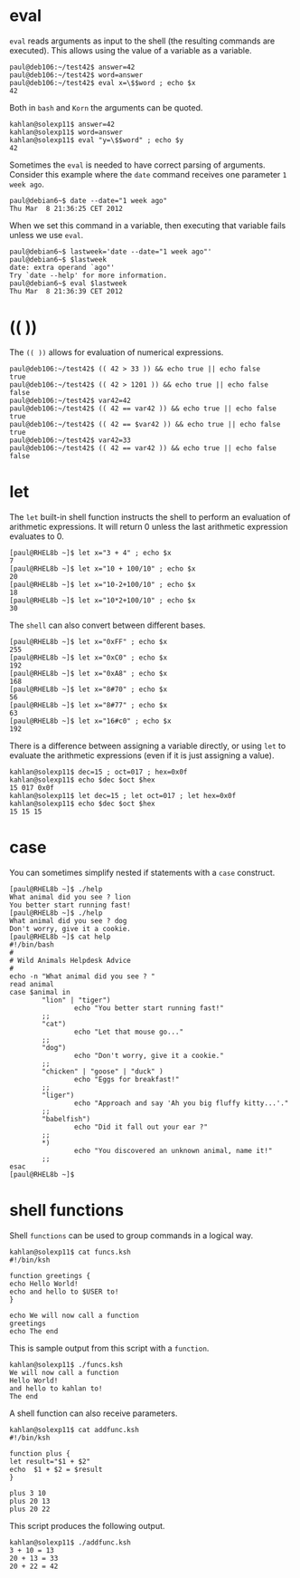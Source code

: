 # eval

`eval` reads arguments as input to the shell (the
resulting commands are executed). This allows using the value of a
variable as a variable.

    paul@deb106:~/test42$ answer=42
    paul@deb106:~/test42$ word=answer
    paul@deb106:~/test42$ eval x=\$$word ; echo $x
    42

Both in `bash` and `Korn` the arguments can be quoted.

    kahlan@solexp11$ answer=42
    kahlan@solexp11$ word=answer
    kahlan@solexp11$ eval "y=\$$word" ; echo $y
    42

Sometimes the `eval` is needed to have correct parsing of arguments.
Consider this example where the `date` command receives one parameter
`1 week ago`.

    paul@debian6~$ date --date="1 week ago"
    Thu Mar  8 21:36:25 CET 2012

When we set this command in a variable, then executing that variable
fails unless we use `eval`.

    paul@debian6~$ lastweek='date --date="1 week ago"'
    paul@debian6~$ $lastweek
    date: extra operand `ago"'
    Try `date --help' for more information.
    paul@debian6~$ eval $lastweek
    Thu Mar  8 21:36:39 CET 2012

# (( ))

The `(( ))` allows for evaluation of numerical
expressions.

    paul@deb106:~/test42$ (( 42 > 33 )) && echo true || echo false
    true
    paul@deb106:~/test42$ (( 42 > 1201 )) && echo true || echo false
    false
    paul@deb106:~/test42$ var42=42
    paul@deb106:~/test42$ (( 42 == var42 )) && echo true || echo false
    true
    paul@deb106:~/test42$ (( 42 == $var42 )) && echo true || echo false
    true
    paul@deb106:~/test42$ var42=33
    paul@deb106:~/test42$ (( 42 == var42 )) && echo true || echo false
    false

# let

The `let` built-in shell function instructs the shell to
perform an evaluation of arithmetic expressions. It will return 0 unless
the last arithmetic expression evaluates to 0.

    [paul@RHEL8b ~]$ let x="3 + 4" ; echo $x
    7
    [paul@RHEL8b ~]$ let x="10 + 100/10" ; echo $x
    20
    [paul@RHEL8b ~]$ let x="10-2+100/10" ; echo $x
    18
    [paul@RHEL8b ~]$ let x="10*2+100/10" ; echo $x
    30
            

The `shell` can also convert between different bases.

    [paul@RHEL8b ~]$ let x="0xFF" ; echo $x
    255
    [paul@RHEL8b ~]$ let x="0xC0" ; echo $x
    192
    [paul@RHEL8b ~]$ let x="0xA8" ; echo $x
    168
    [paul@RHEL8b ~]$ let x="8#70" ; echo $x
    56
    [paul@RHEL8b ~]$ let x="8#77" ; echo $x
    63
    [paul@RHEL8b ~]$ let x="16#c0" ; echo $x
    192
            

There is a difference between assigning a variable directly, or using
`let` to evaluate the arithmetic expressions (even if it is just
assigning a value).

    kahlan@solexp11$ dec=15 ; oct=017 ; hex=0x0f 
    kahlan@solexp11$ echo $dec $oct $hex 
    15 017 0x0f 
    kahlan@solexp11$ let dec=15 ; let oct=017 ; let hex=0x0f
    kahlan@solexp11$ echo $dec $oct $hex
    15 15 15

# case

You can sometimes simplify nested if statements with a
`case` construct.

    [paul@RHEL8b ~]$ ./help
    What animal did you see ? lion
    You better start running fast!
    [paul@RHEL8b ~]$ ./help
    What animal did you see ? dog
    Don't worry, give it a cookie.
    [paul@RHEL8b ~]$ cat help
    #!/bin/bash
    #
    # Wild Animals Helpdesk Advice
    #
    echo -n "What animal did you see ? "
    read animal
    case $animal in
            "lion" | "tiger")
                    echo "You better start running fast!"
            ;;
            "cat")
                    echo "Let that mouse go..."
            ;;
            "dog")
                    echo "Don't worry, give it a cookie."
            ;;
            "chicken" | "goose" | "duck" )
                    echo "Eggs for breakfast!"
            ;;
            "liger")
                    echo "Approach and say 'Ah you big fluffy kitty...'."
            ;;
            "babelfish")
                    echo "Did it fall out your ear ?"
            ;;
            *)
                    echo "You discovered an unknown animal, name it!"
            ;;
    esac
    [paul@RHEL8b ~]$            
            

# shell functions

Shell `functions` can be used to group commands in a
logical way.

    kahlan@solexp11$ cat funcs.ksh 
    #!/bin/ksh
                                              
    function greetings {
    echo Hello World!
    echo and hello to $USER to!
    }

    echo We will now call a function
    greetings
    echo The end

This is sample output from this script with a `function`.

    kahlan@solexp11$ ./funcs.ksh              
    We will now call a function
    Hello World!
    and hello to kahlan to!
    The end

A shell function can also receive parameters.

    kahlan@solexp11$ cat addfunc.ksh 
    #!/bin/ksh

    function plus {
    let result="$1 + $2"
    echo  $1 + $2 = $result
    }

    plus 3 10
    plus 20 13
    plus 20 22

This script produces the following output.

    kahlan@solexp11$ ./addfunc.ksh 
    3 + 10 = 13
    20 + 13 = 33
    20 + 22 = 42
